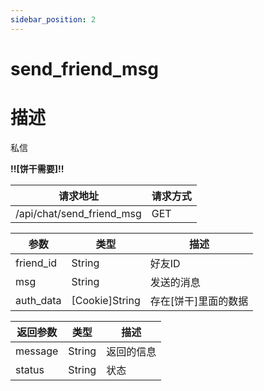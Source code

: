 ```yaml
---
sidebar_position: 2
---
```

# send_friend_msg
# 描述
私信

**!!\[饼干需要\]!!**

| 请求地址 | 请求方式 |
| --- | --- |
| /api/chat/send_friend_msg | GET |


|参数|类型|描述|
|---|---|---|
|friend_id|String|好友ID|
|msg|String|发送的消息|
|auth_data|\[Cookie\]String|存在\[饼干\]里面的数据|

|返回参数|类型|描述|
|---|---|---|
|message|String|返回的信息|
|status|String|状态|
